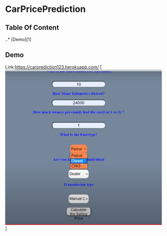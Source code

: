# CarPricePrediction
## Table Of Content
..* [Demo][1]





## Demo
Link:<https://carprediction123.herokuapp.com/>
[![Front-End view of the app car prediction](https://github.com/hitesh0103/Images/blob/main/Screenshot%20(113).png "Outloook")]
